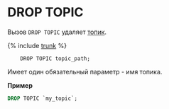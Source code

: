 # DROP TOPIC

Вызов `DROP TOPIC` удаляет [топик](../../../../concepts/topic).

{% include [trunk](../../../_includes/trunk.md) %}

```
    DROP TOPIC topic_path;
```

Имеет один обязательный параметр - имя топика.

**Пример**

```sql
DROP TOPIC `my_topic`;
```

